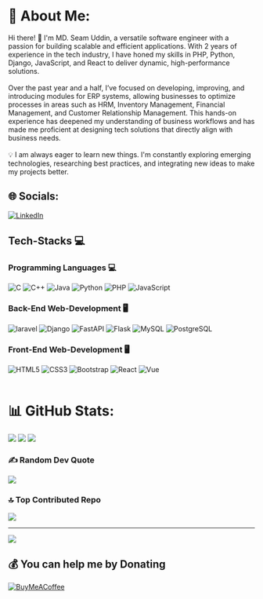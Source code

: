 # 💫 About Me:
Hi there! 👋 I'm MD. Seam Uddin, a versatile software engineer with a passion for building scalable and efficient applications. With 2 years of experience in the tech industry, I have honed my skills in PHP, Python, Django, JavaScript, and React to deliver dynamic, high-performance solutions.<br><br>Over the past year and a half, I’ve focused on developing, improving, and introducing modules for ERP systems, allowing businesses to optimize processes in areas such as HRM, Inventory Management, Financial Management, and Customer Relationship Management. This hands-on experience has deepened my understanding of business workflows and has made me proficient at designing tech solutions that directly align with business needs.<br><br>💡 I am always eager to learn new things. I'm constantly exploring emerging technologies, researching best practices, and integrating new ideas to make my projects better.

## 🌐 Socials:
[![LinkedIn](https://img.shields.io/badge/LinkedIn-%230077B5.svg?logo=linkedin&logoColor=white)](https://linkedin.com/in/seam-uddin-34839916a) 

## Tech-Stacks 💻
<span>
<span align="centeer">
 <h3>Programming Languages 💻</h3>
 <img alt="C" src="https://img.shields.io/badge/c-%2300599C.svg?&style=for-the-badge&logo=c&logoColor=white"/>
 <img alt="C++" src="https://img.shields.io/badge/c++-%2300599C.svg?&style=for-the-badge&logo=c%2B%2B&ogoColor=white"/>
 <img alt="Java" src="https://img.shields.io/badge/java-%23ED8B00.svg?&style=for-the-badge&logo=java&logoColor=white"/>
 <img alt="Python" src="https://img.shields.io/badge/python-%2300599C.svg?&style=for-the-badge&logo=python&logoColor=white"/>
 <img alt="PHP" src="https://img.shields.io/badge/php-%23777BB4.svg?style=for-the-badge&logo=php&logoColor=white"/>
  <img alt="JavaScript" src="https://img.shields.io/badge/javascript-%23323330.svg?&style=for-the-badge&logo=javascript&logoColor=%23F7DF1E"/>
</span>
 <span align="ceneter">
 <h3>Back-End Web-Development 🖥️</h3>
 <img alt="laravel" src="https://img.shields.io/badge/laravel-%231572B6.svg?&style=for-the-badge&logo=laravel&logoColor=white"/>
 <img alt="Django" src="https://img.shields.io/badge/django-%23092E20.svg?style=for-the-badge&logo=django&logoColor=white"/> 
 <img alt="FastAPI" src="https://img.shields.io/badge/FastAPI-005571?style=for-the-badge&logo=fastapi"/>
 <img alt="Flask" src="https://img.shields.io/badge/flask-%23000.svg?style=for-the-badge&logo=flask&logoColor=white"/>
 <img alt="MySQL" src="https://img.shields.io/badge/MySQL-%231572B6.svg?&style=for-the-badge&logo=MySQL&logoColor=white"/>
 <img alt="PostgreSQL" src="https://img.shields.io/badge/postgres-%23316192.svg?style=for-the-badge&logo=postgresql&logoColor=white"/>
</span>
 
<span align="ceneter">
 <h3>Front-End Web-Development 🖥️</h3>
 <img alt="HTML5" src="https://img.shields.io/badge/html5-%23E34F26.svg?&style=for-the-badge&logo=html5&logoColor=white"/>
 <img alt="CSS3" src="https://img.shields.io/badge/css3-%231572B6.svg?&style=for-the-badge&logo=css3&logoColor=white"/>
 <img alt="Bootstrap" src="https://img.shields.io/badge/Bootstrap-%080135.svg?&style=for-the-badge&logo=Bootstrap&logoColor=white"/>
 <img alt="React" src="https://img.shields.io/badge/react-%2320232a.svg?&style=for-the-badge&logo=react&logoColor=%2361DAFB"/>
 <img alt="Vue" src="https://img.shields.io/badge/vue.js-%2335495e.svg?style=for-the-badge&logo=vuedotjs&logoColor=%234FC08D"/>
</span>
</span>

<br> 
<br> 


# 📊 GitHub Stats:
![](https://github-readme-stats.vercel.app/api?username=seamuddin&theme=dark&hide_border=false&include_all_commits=false&count_private=false)
![](https://nirzak-streak-stats.vercel.app/?user=seamuddin&theme=dark&hide_border=false)
![](https://github-readme-stats.vercel.app/api/top-langs/?username=seamuddin&theme=dark&hide_border=false&include_all_commits=false&count_private=false&layout=compact)


### ✍️ Random Dev Quote
![](https://quotes-github-readme.vercel.app/api?type=horizontal&theme=radical)

### 🔝 Top Contributed Repo
![](https://github-contributor-stats.vercel.app/api?username=seamuddin&limit=5&theme=dark&combine_all_yearly_contributions=true)

---
[![](https://visitcount.itsvg.in/api?id=seamuddin&icon=0&color=0)](https://visitcount.itsvg.in)

  ## 💰 You can help me by Donating
  [![BuyMeACoffee](https://img.shields.io/badge/Buy%20Me%20a%20Coffee-ffdd00?style=for-the-badge&logo=buy-me-a-coffee&logoColor=black)](https://buymeacoffee.com/seamuddin2l) 
